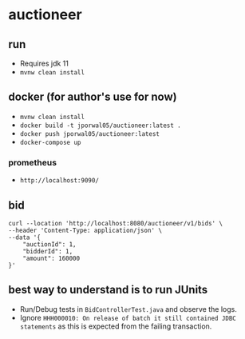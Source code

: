 # auctioneer

## run
- Requires jdk 11
- ```mvnw clean install```

## docker (for author's use for now)
- ```mvnw clean install```
- ```docker build -t jporwal05/auctioneer:latest .```
- ```docker push jporwal05/auctioneer:latest```
- ```docker-compose up```

### prometheus
- ```http://localhost:9090/```

## bid
```curl
curl --location 'http://localhost:8080/auctioneer/v1/bids' \
--header 'Content-Type: application/json' \
--data '{
    "auctionId": 1,
    "bidderId": 1,
    "amount": 160000
}'
```

## best way to understand is to run JUnits
- Run/Debug tests in ```BidControllerTest.java``` and observe the logs.
- Ignore ```HHH000010: On release of batch it still contained JDBC statements``` as this is expected from the failing transaction.

